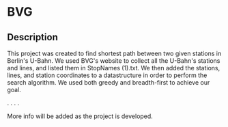 # BVG

## Description

This project was created to find shortest path between two given stations in Berlin's U-Bahn. We used BVG's website to collect all the U-Bahn's stations and lines, and listed them in StopNames (1).txt. We then added the stations, lines, and station coordinates to a datastructure in order to perform the search algorithm. We used both greedy and breadth-first to achieve our goal.

.
.
.
.

More info will be added as the project is developed.
